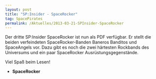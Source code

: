 ```yaml
---
layout: post
title: "SP:Insider - SpaceRocker"
tag: SpacePirates
permalink: /Aktuelles/2013-03-21-SPInsider-SpaceRocker
---
```


Der dritte SP:Insider SpaceRocker ist nun als PDF verfügbar. Er stellt die beiden verfeindeten SpaceRocker-Banden Baneros Banditos und SpaceAngels vor. Dazu gibt es noch die zwei härtesten Rockbands des Universums und ein paar SpaceRocker Ausrüstungsgegenstände.

Viel Spaß beim Lesen!

- **SpaceRocker**
